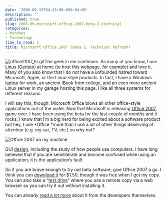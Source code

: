 ```yaml
---
date: '2006-09-15T04:26:00.000-04:00'
description: ''
published: true
slug: 2006-09-microsoft-office-2007-beta-2-technical
categories:
- Windows
- Technology
time_to_read: 5
title: Microsoft Office 2007 (Beta 2, Technical Refresh)
---
```


![office2007_ltr.gif](office2007_ltr.gif)The geek in me continues. As many of you know, I use [Linux](http://en.wikipedia.org/wiki/Linux) ([Gentoo](http://www.gentoo.org/)) at home (to host this webpage, for example) and love it. Many of you also know that I do *not* have a unfounded hatred toward Microsoft, Apple, or the Linux-style products. In fact, I have a Windows laptop for work, an ancient iBook from college, and an even more ancient Linux server in my garage hosting this page. I like all three systems for different reasons.

I will say this, though: Microsoft Office blows all other office-style applications out of the water. Now that Microsoft is releasing [Office 2007](http://www.microsoft.com/office/preview/default.mspx), game over. I have been using the beta for the last couple of months and it rocks. I know that I’m a big nerd for being excited about a software product but hey, I use *Office *more than I use a lot of other things deserving of attention (e.g. my car, TV, etc.) so why not?

![Office 2007 on my machine](Office2007InUse.png)

GUI</a> [design](http://www.iie.org.mx/Monitor/v01n03/ar_ihc2.htm), including the study of how people use computers. I have long believed that if you are semiliterate and become confused while using an application, it is the application’s fault.

So if you are brave enough to try out beta software, give Office 2007 a go. I think you can [download it](http://www.microsoft.com/office/preview/beta/overview.mspx) for $1.50, though it was free when I got my copy. You can also take a “[test drive](http://www.microsoft.com/office/preview/beta/testdrive.mspx)” where you use a remote copy via a web browser so you can try it out without installing it.

You can already [read a lot more](http://blogs.msdn.com/jensenh/) about it from the developers themselves.